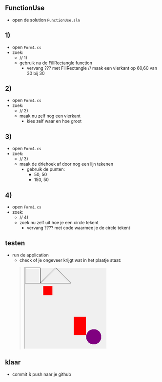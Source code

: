

## FunctionUse


- open de solution `FunctionUse.sln`

## 1)
- open `Form1.cs`
- zoek:
    - // 1)
    - gebruik nu de FillRectangle function
        - vervang ??? met FillRectangle
            // maak een vierkant  op 60,60 van 30 bij 30

## 2)

- open `Form1.cs`
- zoek:
    - // 2)
    - maak nu zelf nog een vierkant
        - kies zelf waar en hoe groot

## 3)

- open `Form1.cs`
- zoek:
    - // 3)
    - maak de driehoek af door nog een lijn tekenen
        - gebruik de punten:
            - 50, 50
            - 150, 50
## 4)

- open `Form1.cs`
- zoek:
    - // 4)
    - zoek nu zelf uit hoe je een circle tekent
        - vervang ???? met code waarmee je de circle tekent 

## testen

- run de application
    - check of je ongeveer krijgt wat in het plaatje staat:
    >![](img/result.PNG)
    
## klaar

- commit & push naar je github        